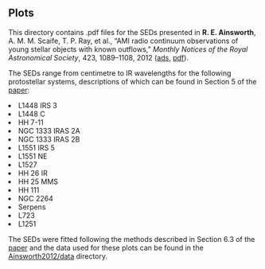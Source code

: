 <h2>Plots</h2>

This directory contains .pdf files for the SEDs presented in <b>R. E. Ainsworth</b>, A. M. M. Scaife, T. P. Ray, et al., “AMI radio continuum observations of young stellar objects with known outflows,” <i>Monthly Notices of the Royal Astronomical Society</i>, 423, 1089–1108, 2012 (<a href="http://adsabs.harvard.edu/abs/2012MNRAS.423.1089A">ads</a>, <a href="https://github.com/rainsworth/Spectral-Energy-Distributions/Ainsworth2012/MNRAS-2012--1089-108.pdf">pdf</a>).

The SEDs range from centimetre to IR wavelengths for the following protostellar systems, descriptions of which can be found in Section 5 of the <a href="https://rainsworth.github.io/assets/pdfs/MNRAS-2012--1089-108.pdf">paper</a>:
<li> L1448 IRS 3
<li> L1448 C
<li> HH 7-11
<li> NGC 1333 IRAS 2A
<li> NGC 1333 IRAS 2B
<li> L1551 IRS 5
<li> L1551 NE
<li> L1527
<li> HH 26 IR
<li> HH 25 MMS
<li> HH 111
<li> NGC 2264
<li> Serpens
<li> L723
<li> L1251

The SEDs were fitted following the methods described in Section 6.3 of the <a href="https://github.com/rainsworth/Spectral-Energy-Distributions/Ainsworth2012/MNRAS-2012--1089-108.pdf">paper</a> and the data used for these plots can be found in the <a href="https://github.com/rainsworth/Spectral-Energy-Distributions/tree/master/Ainsworth2012/data">Ainsworth2012/data</a> directory. 
